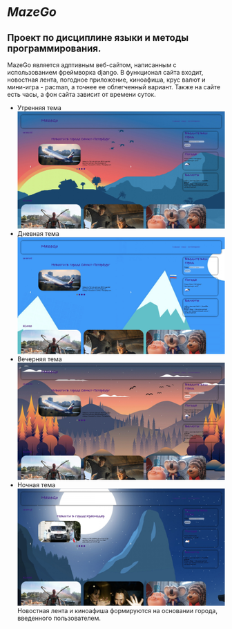 # ***MazeGo***
## Проект по дисциплине языки и методы программирования.

MazeGo является адптивным веб-сайтом, написанным с использованием фреймворка django.
В функционал сайта входит, новостная лента, погодное приложение, киноафиша, крус валют и мини-игра - pacman, а точнее ее облегченный вариант.
Также на сайте есть часы, а фон сайта зависит от времени суток.
* Утренняя тема
![](m.jpg)
* Дневная тема
![](d.jpg)
* Вечерняя тема
![](e.jpg)
* Ночная тема
![](n.jpg)
Новостная лента и киноафиша формируются на основании города, введенного пользователем.
